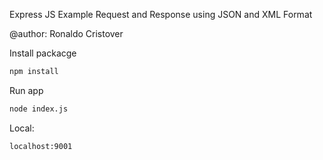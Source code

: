 Express JS Example Request and Response using JSON and XML Format

@author: Ronaldo Cristover

Install packacge
```bash
npm install
```

Run app 
```bash
node index.js
```


Local: 
```
localhost:9001
```